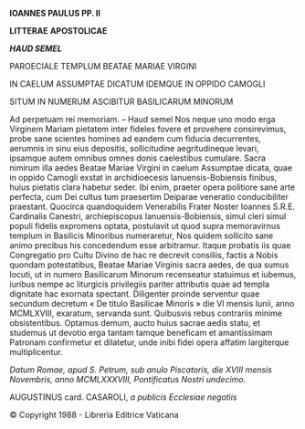 **IOANNES PAULUS PP. II**

**LITTERAE** **APOSTOLICAE**

***HAUD SEMEL***

PAROECIALE TEMPLUM BEATAE MARIAE VIRGINI

IN CAELUM ASSUMPTAE DICATUM IDEMQUE IN OPPIDO CAMOGLI

SITUM IN NUMERUM ASCIBITUR BASILICARUM MINORUM

Ad perpetuam rei memoriam. – Haud semel Nos neque uno modo erga Virginem Mariam pietatem inter fideles fovere et provehere consirevimus, probe sane scientes homines ad eandem cum fiducia decurrentes, aerumnis in sinu eius depositis, sollicitudine aegritudineque levari, ipsamque autem omnibus omnes donis caelestibus cumulare. Sacra nimirum illa aedes Beatae Mariae Virgini in caelum Assumptae dicata, quae in oppido Camogli exstat in archidioecesis Ianuensis-Bobiensis finibus, huius pietatis clara habetur seder. Ibi enim, praeter opera politiore sane arte perfecta, cum Dei cultus tum praesertim Deiparae veneratio conducibiliter praestant. Quocirca quandoquidem Venerabilis Frater Noster Ioannes S.R.E. Cardinalis Canestri, archiepiscopus Ianuensis-Bobiensis, simul cleri simul populi fidelis expromens optata, postulavit ut quod supra memoravirnus templum in Basilicis Minoribus numeraretur, Nos quidem sollicito sane animo precibus his concedendum esse arbitramur. Itaque probatis iis quae Congregatio pro Cultu Divino de hac re decrevit consiliis, factis a Nobis quondam potestatibus, Beatae Mariae Virginis sacra aedes, de qua sumus locuti, ut in numero Basilicarum Minorum recenseatur statuimus et iubemus, iuribus nempe ac liturgicis privilegiis pariter attributis quae ad templa dignitate hac exornata spectant. Diligenter proinde serventur quae secundum decretum « De titulo Basilicae Minoris » die VI mensis Iunii, anno MCMLXVIII, exaratum, servanda sunt. Quibusvis rebus contrariis minime obsistentibus. Optamus demum, aucto huius sacrae aedis statu, et studemus ut devotio erga tantam tamque beneficam et amantissimam Patronam confirmetur et dilatetur, unde inibi fidei opera affatim largiterque multiplicentur.

*Datum Romae, apud S. Petrum, sub anulo Piscatoris, die XVIII mensis Novembris, anno MCMLXXXVIII, Pontificatus Nostri undecimo.*

AUGUSTINUS card. CASAROLI, *a publicis Ecclesiae negotiis*

© Copyright 1988 - Libreria Editrice Vaticana